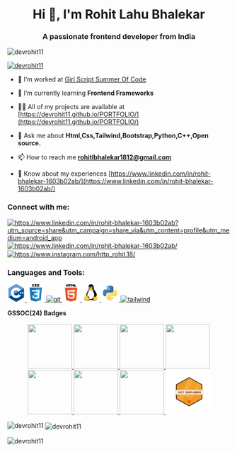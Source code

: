 <h1 align="center">Hi 👋, I'm Rohit Lahu Bhalekar</h1>
<h3 align="center">A passionate frontend developer from India</h3>

<p align="left"> <img src="https://komarev.com/ghpvc/?username=devrohit11&label=Profile%20views&color=0e75b6&style=flat" alt="devrohit11" /> </p>

<p align="left"> <a href="https://github.com/ryo-ma/github-profile-trophy"><img src="https://github-profile-trophy.vercel.app/?username=devrohit11" alt="devrohit11" /></a> </p>

- 🔭 I’m worked at [Girl Script Summer Of Code](https://gssoc.girlscript.tech/leaderboard?year=2024Extd&GithhubUsername=DevRohit11)

- 🌱 I’m currently learning **Frontend Frameworks**

- 👨‍💻 All of my projects are available at [https://devrohit11.github.io/PORTFOLIO/](https://devrohit11.github.io/PORTFOLIO/)

- 💬 Ask me about **Html,Css,Tailwind,Bootstrap,Python,C++,Open source.**

- 📫 How to reach me **rohitlbhalekar1812@gmail.com**

- 📄 Know about my experiences [https://www.linkedin.com/in/rohit-bhalekar-1603b02ab/](https://www.linkedin.com/in/rohit-bhalekar-1603b02ab/)

<h3 align="left">Connect with me:</h3>
<p align="left">
<a href="https://linkedin.com/in/https://www.linkedin.com/in/rohit-bhalekar-1603b02ab?utm_source=share&utm_campaign=share_via&utm_content=profile&utm_medium=android_app" target="blank"><img align="center" src="https://raw.githubusercontent.com/rahuldkjain/github-profile-readme-generator/master/src/images/icons/Social/linked-in-alt.svg" alt="https://www.linkedin.com/in/rohit-bhalekar-1603b02ab?utm_source=share&utm_campaign=share_via&utm_content=profile&utm_medium=android_app" height="30" width="40" /></a>
<a href="https://kaggle.com/https://www.linkedin.com/in/rohit-bhalekar-1603b02ab/" target="blank"><img align="center" src="https://raw.githubusercontent.com/rahuldkjain/github-profile-readme-generator/master/src/images/icons/Social/kaggle.svg" alt="https://www.linkedin.com/in/rohit-bhalekar-1603b02ab/" height="30" width="40" /></a>
<a href="https://instagram.com/https://www.instagram.com/http_rohit.18/" target="blank"><img align="center" src="https://raw.githubusercontent.com/rahuldkjain/github-profile-readme-generator/master/src/images/icons/Social/instagram.svg" alt="https://www.instagram.com/http_rohit.18/" height="30" width="40" /></a>
</p>

<h3 align="left">Languages and Tools:</h3>
<p align="left"> <a href="https://www.w3schools.com/cpp/" target="_blank" rel="noreferrer"> <img src="https://raw.githubusercontent.com/devicons/devicon/master/icons/cplusplus/cplusplus-original.svg" alt="cplusplus" width="40" height="40"/> </a> <a href="https://www.w3schools.com/css/" target="_blank" rel="noreferrer"> <img src="https://raw.githubusercontent.com/devicons/devicon/master/icons/css3/css3-original-wordmark.svg" alt="css3" width="40" height="40"/> </a> <a href="https://git-scm.com/" target="_blank" rel="noreferrer"> <img src="https://www.vectorlogo.zone/logos/git-scm/git-scm-icon.svg" alt="git" width="40" height="40"/> </a> <a href="https://www.w3.org/html/" target="_blank" rel="noreferrer"> <img src="https://raw.githubusercontent.com/devicons/devicon/master/icons/html5/html5-original-wordmark.svg" alt="html5" width="40" height="40"/> </a> <a href="https://www.linux.org/" target="_blank" rel="noreferrer"> <img src="https://raw.githubusercontent.com/devicons/devicon/master/icons/linux/linux-original.svg" alt="linux" width="40" height="40"/> </a> <a href="https://www.python.org" target="_blank" rel="noreferrer"> <img src="https://raw.githubusercontent.com/devicons/devicon/master/icons/python/python-original.svg" alt="python" width="40" height="40"/> </a> <a href="https://tailwindcss.com/" target="_blank" rel="noreferrer"> <img src="https://www.vectorlogo.zone/logos/tailwindcss/tailwindcss-icon.svg" alt="tailwind" width="40" height="40"/> </a> </p>

<summary><b>GSSOC(24) Badges </b></summary><br>
<div style='display:flex; align-items:center; gap: 10px;' align='center'><a href="https://gssoc.girlscript.tech/leaderboard">
  <img src="https://raw.githubusercontent.com/GSSoC24/Hack-Web3Conf/refs/heads/main/assets/Hack-Web3Conf%202024%20Badge%20(2).png" width="100px" height="100px" />
<img src="https://raw.githubusercontent.com/GSSoC24/Postman-Challenge/main/docs/assets/Postman%20White.png" width="100px" height="100px" />
  <img src="https://raw.githubusercontent.com/GSSoC24/Postman-Challenge/main/docs/assets/1.png" width="100px" height="100px" />
  <img src="https://raw.githubusercontent.com/GSSoC24/Postman-Challenge/main/docs/assets/2.png" width="100px" height="100px" />
  <img src="https://raw.githubusercontent.com/GSSoC24/Postman-Challenge/main/docs/assets/3.png" width="100px" height="100px" />
  <img src="https://raw.githubusercontent.com/GSSoC24/Postman-Challenge/main/docs/assets/4.png" width="100px" height="100px" />
  <img src="https://raw.githubusercontent.com/GSSoC24/Postman-Challenge/main/docs/assets/5.png" width="100px" height="100px" />
  <img src="https://raw.githubusercontent.com/GSSoC24/Contributor/refs/heads/main/assets/Git%20Explorer.png" width="100px" height="100px" />
 </a>
</div>
<p><img align="left" src="https://github-readme-stats.vercel.app/api/top-langs?username=devrohit11&show_icons=true&locale=en&layout=compact" alt="devrohit11" /></p>

<p>&nbsp;<img align="center" src="https://github-readme-stats.vercel.app/api?username=devrohit11&show_icons=true&locale=en" alt="devrohit11" /></p>

<p><img align="center" src="https://github-readme-streak-stats.herokuapp.com/?user=devrohit11&" alt="devrohit11" /></p>
